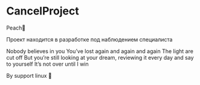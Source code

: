 # CancelProject

Peach🍑

Проект находится в разработке под наблюдением специалиста



Nobody believes in you
You’ve lost again
and again and again
The light are cut off
But you’re still looking
at your dream,
reviewing it every day
and say to yourself
It’s not over until I win



By support linux 🐧

















